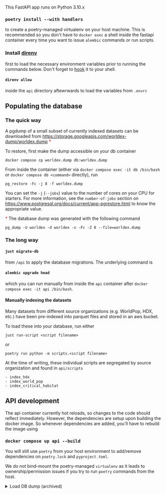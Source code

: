 This FastAPI app runs on Python 3.10.x

###  `poetry install --with handlers`

to create a poetry-managed virtualenv on your host machine. This is recommended so you don't have to `docker exec` a shell inside the fastapi container every time you want to issue  `alembic` commands or run scripts.

### Install [direnv](https://direnv.net/docs/installation.html)

first to load the necessary environment variables prior to running the commands below. Don't forget to [hook](https://direnv.net/docs/hook.html) it to your shell.

#### `direnv allow`
inside the `api` directory aftewrwards to load the variables from `.envrc`

## Populating the database

### The quick way

A pgdump of a small subset of currently indexed datasets can be downloaded from https://storage.googleapis.com/worldex-dump/worldex.dump <span style="color:red">*</span>

To restore, first make the dump accessible on your db container

```
docker compose cp worldex.dump db:worldex.dump
```

From inside the container (either via `docker compose exec -it db /bin/bash` or `docker compose db <command>` directly), run

```
pg_restore -Fc -j 8 -f worldex.dump
```

You can set the `-j` (`--jobs`) value to the number of cores on your CPU for starters. For more information, see the `number-of-jobs` section on https://www.postgresql.org/docs/current/app-pgrestore.html to know the appropriate value.

<span style="color:red">*</span> The database dump was generated with the following command

```
pg_dump -U worldex -d worldex -v -Fc -Z 0 --file=worldex.dump
```

### The long way

#### `just migrate-db`
from `/api` to apply the database migrations. The underlying command is

#### `alembic upgrade head`

which you can run manually from inside the `api` container after `docker compose exec -it api /bin/bash`.

#### Manually indexing the datasets

Many datasets from different source organizations (e.g. WorldPop, HDX, etc.) have been pre-indexed into parquet files and stored in an aws bucket.

To load these into your database, run either

```
just run-script <script filename>
```

or

```
poetry run python -m scripts.<script filename>
```

At the time of writing, these individual scripts are segregated by source organization and found in `api/scripts`

```
- index_hdx
- index_world_pop
- index_critical_habitat
```

## API development

The api container currently hot reloads, so changes to the code should reflect immediately. However, the dependencies are setup upon building the docker image. So whenever dependencies are added, you'll have to rebuild the image using

### `docker compose up api --build`

You will still use `poetry` from your host environment to add/remove dependencies on `poetry.lock` and `pyproject.toml`.

We do not bind-mount the poetry-managed `virtualenv` as it leads to ownership/permission issues if you try to run `poetry` commands from the host.

<details>
<summary>Load DB dump (archived)</summary>

This is useful for loading an sql dump to a postgresql instance. The dump is located at `/opt/datasets.sql` and can be loaded with the following commands:

```bash
# Install postgis deps
sudo apt-get install postgis postgresql-15-postgis-3

# Create the database
createdb public.datasets -U postgres

# Install postgis extension
psql -d public.datasets -c "CREATE EXTENSION IF NOT EXISTS postgis;" -U postgres

# Load the dump
psql -d public.datasets -f /opt/datasets.sql -U postgres
```
</details>
